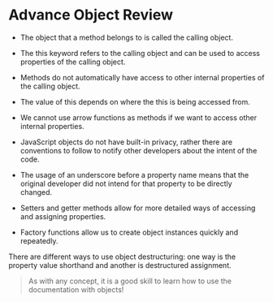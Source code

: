 # Advance Object Review

* The object that a method belongs to is called the calling object.

* The this keyword refers to the calling object and can be used to access properties of the calling object.

* Methods do not automatically have access to other internal properties of the calling object.

* The value of this depends on where the this is being accessed from.

* We cannot use arrow functions as methods if we want to access other internal properties.

* JavaScript objects do not have built-in privacy, rather there are conventions to follow to notify other developers about the intent of the code.

* The usage of an underscore before a property name means that the original developer did not intend for that property to be directly changed.

* Setters and getter methods allow for more detailed ways of accessing and assigning properties.

* Factory functions allow us to create object instances quickly and repeatedly.

 There are different ways to use object destructuring: one way is the property value shorthand and another is destructured assignment.
>
> As with any concept, it is a good skill to learn how to use the documentation with objects!
